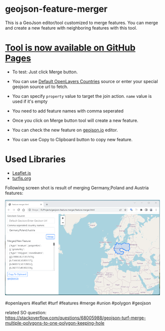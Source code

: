 # geojson-feature-merger
This is a GeoJson editor/tool customized to merge features.
You can merge and create a new feature with neighboring features with this tool.
  
# <a href="[https://abdurrahmanyildiz.github.io/geojson-feature-merger/feature-merger.html](http://xec.gr/geojson-feature-merger/feature-merger.html)">Tool is now available on GitHub Pages</a>
- To test: Just click Merge button.

- You can use <a href="https://openlayers.org/en/v4.6.5/examples/data/geojson/countries.geojson" target="blank">Default OpenLayers Countries</a> source or enter your special geojson source url to fetch.
- You can specify `property` value to target the join action. `name` value is used if it's empty
- You need to add feature names with comma seperated
- Once you click on Merge button tool will create a new feature.
- You can check the new feature on <a href="https://geojson.io" target="blank">geojson.io</a> editor.
- You can use Copy to Clipboard button to copy new feature.

# Used Libraries
- <a href="https://leafletjs.com" target="blank">Leaflet.js</a>
- <a href="https://turfjs.org/" target="blank">turfjs.org</a>

Following screen shot is result of merging Germany,Poland and Austria features:

![Sample UI](https://github.com/abdurrahmanyildiz/geojson-feature-merger/blob/main/screen-shots/index.png)

#openlayers #leaflet #turf #features #merge #union #polygon #geojson

related SO question: https://stackoverflow.com/questions/68005988/geojson-turf-merge-multiple-polygons-to-one-polygon-keeping-hole

